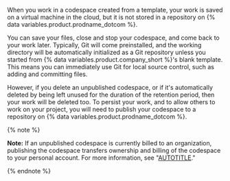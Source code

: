 When you work in a codespace created from a template, your work is saved on a virtual machine in the cloud, but it is not stored in a repository on {% data variables.product.prodname_dotcom %}.

You can save your files, close and stop your codespace, and come back to your work later. Typically, Git will come preinstalled, and the working directory will be automatically initialized as a Git repository unless you started from {% data variables.product.company_short %}'s blank template. This means you can immediately use Git for local source control, such as adding and committing files.

However, if you delete an unpublished codespace, or if it's automatically deleted by being left unused for the duration of the retention period, then your work will be deleted too. To persist your work, and to allow others to work on your project, you will need to publish your codespace to a repository on {% data variables.product.prodname_dotcom %}.

{% note %}

**Note:** If an unpublished codespace is currently billed to an organization, publishing the codespace transfers ownership and billing of the codespace to your personal account. For more information, see "[AUTOTITLE](/billing/managing-billing-for-github-codespaces/about-billing-for-github-codespaces#how-billing-is-handled-for-github-codespaces-templates)."

{% endnote %}
